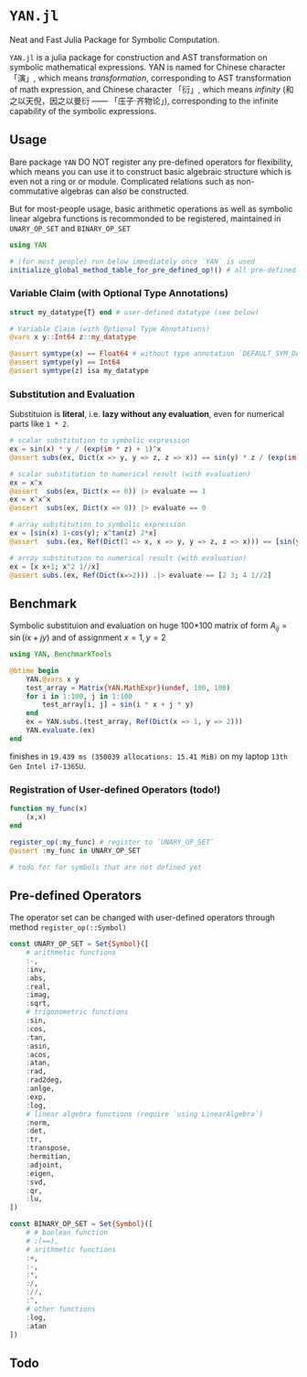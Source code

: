 # `YAN.jl`

Neat and Fast Julia Package for Symbolic Computation.

`YAN.jl` is a julia package for construction and AST transformation on symbolic mathematical expressions. YAN is named for Chinese character 「演」, which means *transformation*, corresponding to AST transformation of math expression, and Chinese character 「衍」, which means *infinity* (和之以天倪，因之以曼衍 —— 「庄子·齐物论」), corresponding to the infinite capability of the symbolic expressions.

## Usage
Bare package `YAN` DO NOT register any pre-defined operators for flexibility, which means you can use it to construct basic algebraic structure which is even not a ring or or module. Complicated relations such as non-commutative algebras can also be constructed.

But for most-people usage, basic arithmetic operations as well as symbolic linear algebra functions is recommonded to be registered, maintained in `UNARY_OP_SET` and `BINARY_OP_SET`
```julia
using YAN

# (for most people) run below immediately once `YAN` is used
initialize_global_method_table_for_pre_defined_op!() # all pre-defined operators in `UNARY_OP_SET` and `BINARY_OP_SET` are defined for MathExpr
```

### Variable Claim (with Optional Type Annotations)

```julia
struct my_datatype{T} end # user-defined datatype (see below)

# Variable Claim (with Optional Type Annotations)
@vars x y::Int64 z::my_datatype

@assert symtype(x) == Float64 # without type annotation `DEFAULT_SYM_DATATYPE` is assigned for variables, which is `Float64` by defaut
@assert symtype(y) == Int64
@assert symtype(z) isa my_datatype
```

### Substitution and Evaluation 
Substituion is **literal**, i.e. **lazy without any evaluation**, even for numerical parts like `1 * 2`.
```julia 
# scalar substitution to symbolic expression
ex = sin(x) * y / (exp(im * z) + 1)^x
@assert subs(ex, Dict(x => y, y => z, z => x)) == sin(y) * z / (exp(im * x) + 1)^y

# scalar substitution to numerical result (with evaluation)
ex = x^x
@assert  subs(ex, Dict(x => 0)) |> evaluate == 1
ex = x^x^x
@assert  subs(ex, Dict(x => 0)) |> evaluate == 0

# array substitution to symbolic expression
ex = [sin(x) 1-cos(y); x^tan(z) 2*x]
@assert  subs.(ex, Ref(Dict(1 => x, x => y, y => z, z => x))) == [sin(y) x-cos(z); y^tan(x) 2*y] # Note: even 1 is replaced!

# array substitution to numerical result (with evaluation)
ex = [x x+1; x^2 1//x]
@assert subs.(ex, Ref(Dict(x=>2))) .|> evaluate == [2 3; 4 1//2]
```

## Benchmark
Symbolic substituion and evaluation on huge 100*100 matrix of form $A_{ij}=\sin(ix+jy)$ and of assignment $x=1, y=2$
```julia
using YAN, BenchmarkTools

@btime begin
    YAN.@vars x y
    test_array = Matrix{YAN.MathExpr}(undef, 100, 100)
    for i in 1:100, j in 1:100
        test_array[i, j] = sin(i * x + j * y)
    end
    ex = YAN.subs.(test_array, Ref(Dict(x => 1, y => 2)))
    YAN.evaluate.(ex)
end
```
finishes in `19.439 ms (350039 allocations: 15.41 MiB)` on my laptop `13th Gen Intel i7-1365U`.


### Registration of User-defined Operators (todo!)
```julia
function my_func(x)
    (x,x)
end

register_op(:my_func) # register to `UNARY_OP_SET`
@assert :my_func in UNARY_OP_SET

# todo for for symbols that are not defined yet
```

## Pre-defined Operators
The operator set can be changed with user-defined operators through method `register_op(::Symbol)`
```julia
const UNARY_OP_SET = Set{Symbol}([
    # arithmetic functions
    :-,
    :inv,
    :abs,
    :real,
    :imag,
    :sqrt,
    # trigonometric functions
    :sin,
    :cos,
    :tan,
    :asin,
    :acos,
    :atan,
    :rad,
    :rad2deg,
    :anlge,
    :exp,
    :log,
    # linear algebra functions (require `using LinearAlgebra`)
    :norm,
    :det,
    :tr,
    :transpose,
    :hermitian,
    :adjoint,
    :eigen,
    :svd,
    :qr,
    :lu,
])

const BINARY_OP_SET = Set{Symbol}([
    # # boolean function
    # :(==),
    # arithmetic functions
    :+,
    :-,
    :*,
    :/,
    ://,
    :^,
    # other functions
    :log,
    :atan
])
```

## Todo